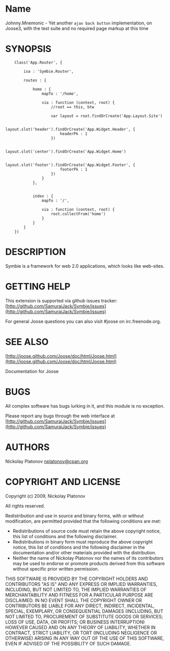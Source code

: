 Name
====

Johnny.Mnemonic - Yet another `ajax back button` implementation, on Joose3, with the test suite and no required page markup at this time


SYNOPSIS
========

        Class('App.Router', {
            
            isa : 'Symbie.Router',
            
            routes : {
                
                home : {
                    mapTo : '/home',
                    
                    via : function (context, root) {
                        //root == this, btw
                        
                        var layout = root.findOrCreate('App.Layout.Site')
                        
                        layout.slot('header').findOrCreate('App.Widget.Header', {
                            headerPk : 1
                        })
                        
                        layout.slot('center').findOrCreate('App.Widget.Home')
                        
                        layout.slot('footer').findOrCreate('App.Widget.Footer', {
                            footerPk : 1
                        })
                    } 
                },
                
                
                index : {
                    mapTo : '/',
                    
                    via : function (context, root) {
                        root.collectFrom('home')
                    }
                }
            }
        })


DESCRIPTION
===========

Symbie is a framework for web 2.0 applications, which looks like web-sites.
 


GETTING HELP
============

This extension is supported via github issues tracker: [http://github.com/SamuraiJack/Symbie/issues](http://github.com/SamuraiJack/Symbie/issues)

For general Joose questions you can also visit #joose on irc.freenode.org. 


SEE ALSO
========

[http://joose.github.com/Joose/doc/html/Joose.html](http://joose.github.com/Joose/doc/html/Joose.html)

Documentation for Joose


BUGS
====

All complex software has bugs lurking in it, and this module is no exception.

Please report any bugs through the web interface at [http://github.com/SamuraiJack/Symbie/issues](http://github.com/SamuraiJack/Symbie/issues)



AUTHORS
=======

Nickolay Platonov [nplatonov@cpan.org](mailto:nplatonov@cpan.org)



COPYRIGHT AND LICENSE
=====================

Copyright (c) 2009, Nickolay Platonov

All rights reserved.

Redistribution and use in source and binary forms, with or without modification, are permitted provided that the following conditions are met:

* Redistributions of source code must retain the above copyright notice, this list of conditions and the following disclaimer.
* Redistributions in binary form must reproduce the above copyright notice, this list of conditions and the following disclaimer in the documentation and/or other materials provided with the distribution.
* Neither the name of Nickolay Platonov nor the names of its contributors may be used to endorse or promote products derived from this software without specific prior written permission. 

THIS SOFTWARE IS PROVIDED BY THE COPYRIGHT HOLDERS AND CONTRIBUTORS "AS IS" AND ANY EXPRESS OR IMPLIED WARRANTIES, INCLUDING, BUT NOT LIMITED TO, THE IMPLIED WARRANTIES OF MERCHANTABILITY AND FITNESS FOR A PARTICULAR PURPOSE ARE DISCLAIMED. IN NO EVENT SHALL THE COPYRIGHT OWNER OR CONTRIBUTORS BE LIABLE FOR ANY DIRECT, INDIRECT, INCIDENTAL, SPECIAL, EXEMPLARY, OR CONSEQUENTIAL DAMAGES (INCLUDING, BUT NOT LIMITED TO, PROCUREMENT OF SUBSTITUTE GOODS OR SERVICES; LOSS OF USE, DATA, OR PROFITS; OR BUSINESS INTERRUPTION) HOWEVER CAUSED AND ON ANY THEORY OF LIABILITY, WHETHER IN CONTRACT, STRICT LIABILITY, OR TORT (INCLUDING NEGLIGENCE OR OTHERWISE) ARISING IN ANY WAY OUT OF THE USE OF THIS SOFTWARE, EVEN IF ADVISED OF THE POSSIBILITY OF SUCH DAMAGE. 

